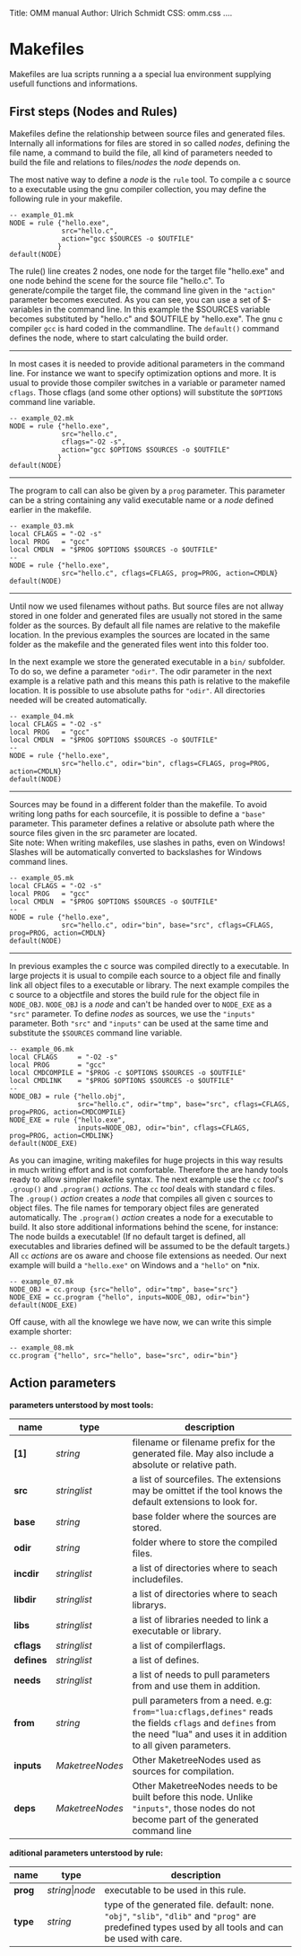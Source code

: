 Title:	OMM manual
Author:	Ulrich Schmidt
CSS:		omm.css
....
			
# Makefiles

Makefiles are lua scripts running a a special lua environment supplying usefull functions and informations.

## First steps (Nodes and Rules)

Makefiles define the relationship between source files and generated files. Internally all informations 
for files are stored in so called _nodes_, defining the file name, a command to build the file, all kind of parameters 
needed to build the file and relations to files/_nodes_ the _node_ depends on.

The most native way to define a _node_ is the `rule` tool. To compile a c source to a executable using the 
gnu compiler collection, you may define the following rule in your makefile.

	-- example_01.mk
	NODE = rule {"hello.exe", 
	             src="hello.c", 
	             action="gcc $SOURCES -o $OUTFILE"
	            }
	default(NODE)

The rule() line creates 2 nodes, one node for the target file "hello.exe" and one node behind the scene for the source file "hello.c". 
To generate/compile the target file, the command line given in the `"action"` parameter becomes executed. 
As you can see, you can use a set of $-variables in the command line. In this example the $SOURCES variable becomes 
substituted by "hello.c" and $OUTFILE by "hello.exe". The gnu c compiler `gcc` is hard coded in the commandline.
The `default()` command defines the node, where to start calculating the build order. 

---

In most cases it is needed to provide aditional parameters in the command line. For instance we want to 
specify optimization options and more. It is usual to provide those compiler switches in a variable or 
parameter named `cflags`. Those cflags (and some other options) will substitute the `$OPTIONS` command line variable.

	-- example_02.mk
	NODE = rule {"hello.exe", 
	             src="hello.c", 
	             cflags="-O2 -s", 
	             action="gcc $OPTIONS $SOURCES -o $OUTFILE"
	            }
	default(NODE) 

---

The program to call can also be given by a `prog` parameter. This parameter can be a string 
containing any valid executable name or a _node_ defined earlier in the makefile.

	-- example_03.mk
	local CFLAGS = "-O2 -s"
	local PROG   = "gcc"
	local CMDLN  = "$PROG $OPTIONS $SOURCES -o $OUTFILE"
	--
	NODE = rule {"hello.exe", 
	             src="hello.c", cflags=CFLAGS, prog=PROG, action=CMDLN}
	default(NODE)

---

Until now we used filenames without paths. But source files are not allway stored 
in one folder and generated files are usually not stored in the same folder as the sources.
By default all file names are relative to the makefile location. In the previous examples 
the sources are located in the same folder as the makefile and the generated files went 
into this folder too.

In the next example we store the generated executable in a `bin/` subfolder. To do so, we define 
a parameter `"odir"`. The odir parameter in the next example is a relative path and this means 
this path is relative to the makefile location. It is possible to use absolute paths for `"odir"`.
All directories needed will be created automatically.

	-- example_04.mk
	local CFLAGS = "-O2 -s"
	local PROG   = "gcc"
	local CMDLN  = "$PROG $OPTIONS $SOURCES -o $OUTFILE"
	--
	NODE = rule {"hello.exe", 
	             src="hello.c", odir="bin", cflags=CFLAGS, prog=PROG, action=CMDLN}
	default(NODE)

---

Sources may be found in a different folder than the makefile. To avoid writing long paths for each sourcefile, 
it is possible to define a `"base"` parameter. This parameter defines a relative or absolute path where the 
source files given in the src parameter are located.  
Site note: When writing makefiles, use slashes in paths, even on Windows! Slashes will be automatically 
converted to backslashes for Windows command lines.

	-- example_05.mk
	local CFLAGS = "-O2 -s"
	local PROG   = "gcc"
	local CMDLN  = "$PROG $OPTIONS $SOURCES -o $OUTFILE"
	--
	NODE = rule {"hello.exe", 
	             src="hello.c", odir="bin", base="src", cflags=CFLAGS, prog=PROG, action=CMDLN}
	default(NODE)

---

In previous examples the c source was compiled directly to a executable. In large projects it is usual to
compile each source to a object file and finally link all object files to a executable or library.
The next example compiles the c source to a objectfile and stores the build rule for the object file in `NODE_OBJ`.
`NODE_OBJ` is a _node_ and can't be handed over to `NODE_EXE` as a `"src"` parameter. To define _nodes_ as sources, 
we use the `"inputs"` parameter. Both `"src"` and `"inputs"` can be used at the same time and substitute the `$SOURCES` 
command line variable.

	-- example_06.mk
	local CFLAGS     = "-O2 -s"
	local PROG       = "gcc"
	local CMDCOMPILE = "$PROG -c $OPTIONS $SOURCES -o $OUTFILE"
	local CMDLINK    = "$PROG $OPTIONS $SOURCES -o $OUTFILE"
	--
	NODE_OBJ = rule {"hello.obj",
	                 src="hello.c", odir="tmp", base="src", cflags=CFLAGS, prog=PROG, action=CMDCOMPILE}
	NODE_EXE = rule {"hello.exe", 
	                 inputs=NODE_OBJ, odir="bin", cflags=CFLAGS, prog=PROG, action=CMDLINK}
	default(NODE_EXE)

As you can imagine, writing makefiles for huge projects in this way results in much writing effort 
and is not comfortable. Therefore the are handy tools ready to allow simpler makefile syntax. 
The next example use the `cc` _tool_'s `.group()` and `.program()` _actions_. The `cc` _tool_ deals with standard c files.  
The `.group()` _action_ creates a _node_ that compiles all given c sources to object files. The file names for temporary 
object files are generated automatically.
The `.program()` _action_ creates a node for a executable to build. It also store additional informations behind the scene, 
for instance: The node builds a executable! (If no default target is defined, all executables and libraries defined 
will be assumed to be the default targets.)
All `cc` _actions_ are os aware and choose file extensions as needed. Our next example will build a `"hello.exe"` on 
Windows and a `"hello"` on *nix.

	-- example_07.mk
	NODE_OBJ = cc.group {src="hello", odir="tmp", base="src"}
	NODE_EXE = cc.program {"hello", inputs=NODE_OBJ, odir="bin"}
	default(NODE_EXE)

Off cause, with all the knowlege we have now, we can write this simple example shorter:

	-- example_08.mk
	cc.program {"hello", src="hello", base="src", odir="bin"}

## Action parameters

__parameters unterstood by most tools:__

| name    | type            | description                                                |
|---------|-----------------|------------------------------------------------------------|
| __[1]__     | _string_        | filename or filename prefix for the generated file. May also include a absolute or relative path.              |
| __src__     | _stringlist_    | a list of sourcefiles. The extensions may be omittet if the tool knows the default extensions to look for.      |
| __base__    | _string_        | base folder where the sources are stored.                  |
| __odir__    | _string_        | folder where to store the compiled files.                  |
| __incdir__  | _stringlist_    | a list of directories where to seach includefiles.         |
| __libdir__  | _stringlist_    | a list of directories where to seach librarys.             |
| __libs__    | _stringlist_    | a list of libraries needed to link a executable or library. |
| __cflags__  | _stringlist_    | a list of compilerflags.                                   |
| __defines__ | _stringlist_    | a list of defines.                                         |
| __needs__   | _stringlist_    | a list of needs to pull parameters from and use them in addition. |
| __from__    | _string_        | pull parameters from a need. e.g: `from="lua:cflags,defines"` reads the fields `cflags` and `defines` from the need "lua" and uses it in addition to all given parameters.                                   |
| __inputs__  | _MaketreeNodes_ | Other MaketreeNodes used as sources for compilation.       |
| __deps__    | _MaketreeNodes_ | Other MaketreeNodes needs to be built before this node. Unlike `"inputs"`, those nodes do not become part of the generated command line |

__aditional parameters unterstood by rule:__

| name    | type                   | description                                                |
|---------|------------------------|------------------------------------------------------------|
| __prog__    | _string_\|_node_ | executable to be used in this rule.                        |
| __type__    | _string_           | type of the generated file. default: none. `"obj"`, `"slib"`, `"dlib"` and `"prog"` are predefined types used by all tools and can be used with care. |